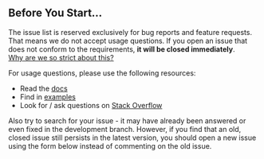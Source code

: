 ## Before You Start...

The issue list is reserved exclusively for bug reports and feature requests. That means we do not accept usage questions. If you open an issue that does not conform to the requirements, **it will be closed immediately**.<br>[Why are we so strict about this?](#modal)

For usage questions, please use the following resources:

- Read the [docs](http://echarts.apache.org/option.html)
- Find in [examples](https://ecomfe.github.io/echarts-examples/public/index.html)
- Look for / ask questions on [Stack Overflow](https://stackoverflow.com/questions/tagged/echarts)

Also try to search for your issue - it may have already been answered or even fixed in the development branch. However, if you find that an old, closed issue still persists in the latest version, you should open a new issue using the form below instead of commenting on the old issue.
